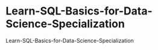 # Learn-SQL-Basics-for-Data-Science-Specialization
Learn-SQL-Basics-for-Data-Science-Specialization
